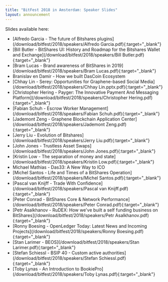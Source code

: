 ```yaml
---
title: "BitFest 2018 in Amsterdam: Speaker Slides"
layout: announcement
---
```


Slides available here:
 - [Alfredo Garcia - The future of Bitshares plugins](/download/bitfest/2018/speakers/Alfredo Garcia.pdf){:target="_blank"}
 - [Bill Butler - BitShares UI: History and Roadmap for the Bitshares Wallet and Exchange](/download/bitfest/2018/speakers/Bill Butler.pdf){:target="_blank"}
 - [Bram Lucas - Brand awareness of BitShares in 2019](/download/bitfest/2018/speakers/Bram Lucas.pdf){:target="_blank"}
 - Branislav en Damir - How we built DasCoin Ecosystem
 - [Chhay Lin - Serey: Opportunities for Graphene-based Social Media](/download/bitfest/2018/speakers/Chhay Lin.pptx.pdf){:target="_blank"}
 - [Christopher Hering - Payger: The Innovative Payment And Messaging Platform](/download/bitfest/2018/speakers/Christopher Hering.pdf){:target="_blank"}
 - [Fabian Schuh - Escrow Worker Management](/download/bitfest/2018/speakers/Fabian Schuh.pdf){:target="_blank"}
 - [Jademont Zeng - Graphene Blockchain Application Center](/download/bitfest/2018/speakers/Jademont Zeng.pdf){:target="_blank"}
 - [Jerry Liu - Evolution of Bitshares](/download/bitfest/2018/speakers/Jerry Liu.pdf){:target="_blank"}
 - [John Jones - Trustless Asset Swaps](/download/bitfest/2018/speakers/John Jones.pdf){:target="_blank"}
 - [Kristin Low - The separation of money and state](/download/bitfest/2018/speakers/Kristin Low.pdf){:target="_blank"}
 - Michael Mathias - Das33: A New Way to ICO
 - [Michel Santos - Life and Times of a BitShares Operation](/download/bitfest/2018/speakers/Michel Santos.pdf){:target="_blank"}
 - [Pascal van Knijff - Trade With Confidence](/download/bitfest/2018/speakers/Pascal van Knijff.pdf){:target="_blank"}
 - [Peter Conrad - BitShares Core & Network Performance](/download/bitfest/2018/speakers/Peter Conrad.pdf){:target="_blank"}
 - [Petr Asalkhanov - RuDEX: How we've built a self funding business on BitShares](/download/bitfest/2018/speakers/Petr Asalkhanov.pdf){:target="_blank"}
 - [Ronny Boesing - OpenLedger Today: Latest News and Incoming Projects](/download/bitfest/2018/speakers/Ronny Boesing.pdf){:target="_blank"}
 - [Stan Larimer - BEOS](/download/bitfest/2018/speakers/Stan Larimer.pdf){:target="_blank"}
 - [Stefan Schiessl - BSIP 40 - Custom active authorities](/download/bitfest/2018/speakers/Stefan Schiessl.pdf){:target="_blank"}
 - [Toby Lynas - An Introduction to BookiePro](/download/bitfest/2018/speakers/Toby Lynas.pdf){:target="_blank"}
 
